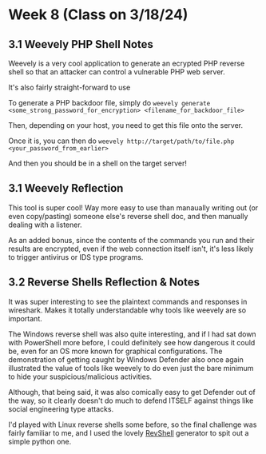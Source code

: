 # Week 8 (Class on 3/18/24)

## 3.1 Weevely PHP Shell Notes
Weevely is a very cool application to generate an ecrypted PHP reverse shell so that an attacker can control a vulnerable PHP web server.

It's also fairly straight-forward to use

To generate a PHP backdoor file, simply do
`weevely generate <some_strong_password_for_encryption> <filename_for_backdoor_file>`

Then, depending on your host, you need to get this file onto the server. 

Once it is, you can then do
`weevely http://target/path/to/file.php <your_password_from_earlier>`

And then you should be in a shell on the target server!

## 3.1 Weevely Reflection
This tool is super cool! Way more easy to use than manaually writing out (or even copy/pasting) someone else's reverse shell doc, and then manually dealing with a listener.

As an added bonus, since the contents of the commands you run and their results are encrypted, even if the web connection itself isn't, it's less likely to trigger antivirus or IDS type programs.

## 3.2 Reverse Shells Reflection & Notes

It was super interesting to see the plaintext commands and responses in wireshark. Makes it totally understandable why tools like weevely are so important.

The Windows reverse shell was also quite interesting, and if I had sat down with PowerShell more before, I could definitely see how dangerous it could be, even for an OS more known for graphical configurations. The demonstration of getting caught by Windows Defender also once again illustrated the value of tools like weevely to do even just the bare minimum to hide your suspicious/malicious activities.

Although, that being said, it was also comically easy to get Defender out of the way, so it clearly doesn't do much to defend ITSELF against things like social engineering type attacks.

I'd played with Linux reverse shells some before, so the final challenge was fairly familiar to me, and I used the lovely [RevShell](https://www.revshells.com/) generator to spit out a simple python one. 